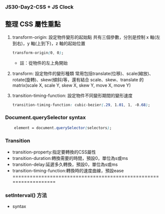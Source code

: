 ### JS30-Day2-CSS + JS Clock
## 整理 CSS 屬性重點
1. transform-origin: 設定物件變形的起始點
    共有三個參數，分別是控制 x 軸(左到右)，y 軸(上到下)，z 軸的起始位置
    ```css
    transform-origin(0, 0); 
    ```
    * 註：從物件的左上角開始

2. transform: 設定物件的變形種類
    常用包括translate(位移)、scale(縮放)、rotate(旋轉)、skew(傾斜)等，還有結合 scale、skew、translate 的 matrix(scale X, scale Y, skew X, skew Y, move X, move Y)
    
3. transition-timing-function: 設定物件不同變形期間的變形速度
    ```css
    transition-timing-function: cubic-bezier(.29, 1.01, 1, -0.68);
    ```

### Document.querySelector syntax

```css
    element = document.querySelector(selectors);
```

### Transition 
* transition-property:指定要轉換的CSS屬性
* transition-duration:轉換需要的時間，預設0，單位為s或ms
* transition-delay:延遲多久轉換，預設0，單位為s或ms
* transition-timing-function:轉換時的速度曲線，預設ease
==================================================================

### setInterval() 方法
* syntax

